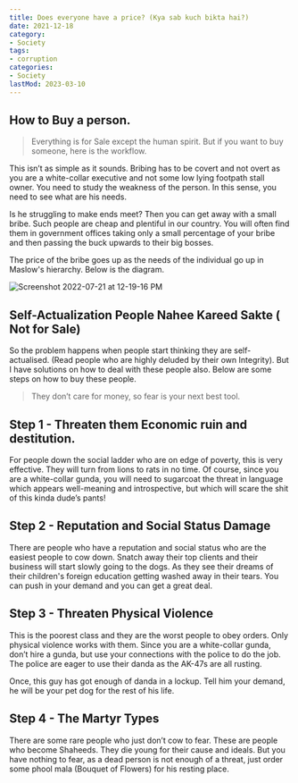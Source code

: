 ```yaml
---
title: Does everyone have a price? (Kya sab kuch bikta hai?)
date: 2021-12-18
category:
- Society
tags:
- corruption
categories:
- Society
lastMod: 2023-03-10
---
```

## How to Buy a person.
> Everything is for Sale except the human spirit. But if you want to buy someone, here is the workflow.

This isn’t as simple as it sounds. Bribing has to be covert and not overt as you are a white-collar executive and not some low lying footpath stall owner. You need to study the weakness of the person. In this sense, you need to see what are his needs.

Is he struggling to make ends meet? Then you can get away with a small bribe. Such people are cheap and plentiful in our country. You will often find them in government offices taking only a small percentage of your bribe and then passing the buck upwards to their big bosses.

The price of the bribe goes up as the needs of the individual go up in Maslow's hierarchy. Below is the diagram.

![Screenshot 2022-07-21 at 12-19-16 PM](https://mataroa.blog/images/efafe008.png)



## Self-Actualization People Nahee Kareed Sakte ( Not for Sale)

So the problem happens when people start thinking they are self-actualised. (Read people who are highly deluded by their own Integrity). But I have solutions on how to deal with these people also. Below are some steps on how to buy these people. 

> They don’t care for money, so fear is your next best tool.
## Step 1 - Threaten them Economic ruin and destitution. 

For people down the social ladder who are on edge of poverty, this is very effective. They will turn from lions to rats in no time. Of course, since you are a white-collar gunda, you will need to sugarcoat the threat in language which appears well-meaning and introspective, but which will scare the shit of this kinda dude’s pants!

## Step 2 - Reputation and Social Status Damage

There are people who have a reputation and social status who are the easiest people to cow down. Snatch away their top clients and their business will start slowly going to the dogs. As they see their dreams of their children's foreign education getting washed away in their tears. You can push in your demand and you can get a great deal.

## Step 3 - Threaten Physical Violence

This is the poorest class and they are the worst people to obey orders. Only physical violence works with them. Since you are a white-collar gunda, don’t hire a gunda, but use your connections with the police to do the job. The police are eager to use their danda as the AK-47s are all rusting. 

Once, this guy has got enough of danda in a lockup. Tell him your demand, he will be your pet dog for the rest of his life.

## Step 4 - The Martyr Types 

There are some rare people who just don’t cow to fear. These are people who become Shaheeds. They die young for their cause and ideals. But you have nothing to fear, as a dead person is not enough of a threat, just order some phool mala  (Bouquet of Flowers) for his resting place.
